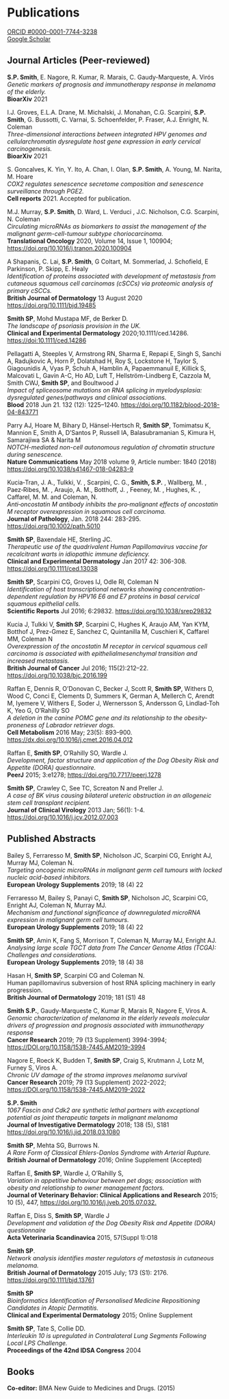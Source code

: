 # Publications

[ORCID #0000-0001-7744-3238](https://orcid.org/0000-0001-7744-3238)<br>
[Google Scholar](https://scholar.google.co.uk/citations?hl=en&user=zhl2S5oAAAAJ)

## Journal Articles (Peer-reviewed) 

**S.P. Smith**, E. Nagore, R. Kumar, R. Marais, C. Gaudy-Marqueste, A. Virós <br>
*Genetic markers of prognosis and immunotherapy response in melanoma of the elderly.*  <br>
**BioarXiv** 2021 <br>

I.J. Groves, E.L.A. Drane, M. Michalski, J. Monahan, C.G. Scarpini, **S.P. Smith**, G. Bussotti, C. Varnai, S. Schoenfelder, P. Fraser, A.J. Enright, N. Coleman <br>
*Three-dimensional interactions between integrated HPV genomes and cellularchromatin dysregulate host gene expression in early cervical carcinogenesis.* <br>
**BioarXiv** 2021 <br>

S. Goncalves, K. Yin, Y. Ito, A. Chan, I. Olan, **S.P. Smith**, A. Young, M. Narita, M. Hoare <br>
*COX2 regulates senescence secretome composition and senescence surveillance through PGE2.*  <br>
**Cell reports** 2021. Accepted for publication. <br>

M.J. Murray, **S.P. Smith**, D. Ward, L. Verduci , J.C. Nicholson, C.G. Scarpini, N. Coleman <br>
*Circulating microRNAs as biomarkers to assist the management of the malignant germ-cell-tumour subtype choriocarcinoma.*  <br>
**Translational Oncology** 2020, Volume 14, Issue 1, 100904; <https://doi.org/10.1016/j.tranon.2020.100904> <br>

A Shapanis,  C. Lai,  **S.P. Smith**,  G Coltart,  M. Sommerlad,  J. Schofield,  E Parkinson,  P. Skipp,  E. Healy <br>
*Identification of proteins associated with development of metastasis from cutaneous squamous cell carcinomas (cSCCs) via proteomic analysis of primary cSCCs.* <br>
**British Journal of Dermatology** 13 August 2020 <https://doi.org/10.1111/bjd.19485> <br>

**Smith SP**, Mohd Mustapa MF, de Berker D. <br>
*The landscape of psoriasis provision in the UK.* <br>
**Clinical and Experimental Dermatology** 2020;10.1111/ced.14286. <https://doi:10.1111/ced.14286>

Pellagatti A, Steeples V, Armstrong RN, Sharma E, Repapi E, Singh S, Sanchi A, Radujkovic A, Horn P, Dolatshad H, Roy S, Lockstone H, Taylor S, Giagounidis A, Vyas P, Schuh A, Hamblin A, Papaemmanuil E, Killick S, Malcovati L, Gavin A-C, Ho AD, Luft T, Hellström-Lindberg E, Cazzola M, Smith CWJ, **Smith SP**, and Boultwood J <br>
*Impact  of spliceosome mutations on RNA splicing in myelodysplasia: dysregulated genes/pathways and clinical associations.* <br>
**Blood** 2018 Jun 21. 132 (12): 1225–1240. <https://doi.org/10.1182/blood-2018-04-843771>

Parry AJ, Hoare M, Bihary D, Hänsel-Hertsch R, **Smith SP**, Tomimatsu K, Mannion E, Smith A, D’Santos P, Russell IA, Balasubramanian S, Kimura H, Samarajiwa SA & Narita M <br>
*NOTCH-mediated non-cell autonomous regulation of chromatin structure during senescence.* <br>
**Nature Communications** May 2018 volume 9, Article number: 1840 (2018) <https://doi.org/10.1038/s41467-018-04283-9>

Kucia‐Tran, J. A., Tulkki, V. , Scarpini, C. G., **Smith, S.P.** , Wallberg, M. , Paez‐Ribes, M. , Araujo, A. M., Botthoff, J. , Feeney, M. , Hughes, K. , Caffarel, M. M. and Coleman, N.  <br>
*Anti‐oncostatin M antibody inhibits the pro‐malignant effects of oncostatin M receptor overexpression in squamous cell carcinoma.* <br>
**Journal of Pathology**, Jan. 2018 244: 283-295. <https://doi.org/10.1002/path.5010>

**Smith SP**, Baxendale HE, Sterling JC. <br>
*Therapeutic use of the quadrivalent Human Papillomavirus vaccine for recalcitrant warts in idiopathic immune deficiency.* <br>
**Clinical and Experimental Dermatology** Jan 2017 42: 306-308. <https://doi.org/10.1111/ced.13038>

**Smith SP**, Scarpini CG, Groves IJ, Odle RI, Coleman N <br>
*Identification of host transcriptional networks showing concentration-dependent regulation by HPV16 E6 and E7 proteins in basal cervical squamous epithelial cells.* <br>
**Scientific Reports** Jul 2016; 6:29832. <https://doi.org/10.1038/srep29832> 

Kucia J, Tulkki V, **Smith SP**, Scarpini C, Hughes K, Araujo AM, Yan KYM, Botthof J, Prez-Gmez E, Sanchez C, Quintanilla M, Cuschieri K, Caffarel MM, Coleman N <br>
*Overexpression of the oncostatin M receptor in cervical squamous cell carcinoma is associated with epithelialmesenchymal transition and increased metastasis.* <br>
**British Journal of Cancer** Jul 2016; 115(2):212–22. <https://doi.org/10.1038/bjc.2016.199> 

Raffan E, Dennis R, O’Donovan C, Becker J, Scott R, **Smith SP**, Withers D, Wood C, Conci E, Clements D, Summers K, German A, Mellerch C, Arendt M, Iyemere V, Withers E, Soder J, Wernersson S, Andersson G, Lindlad-Toh K, Yeo G, O’Rahilly SO <br>
*A deletion in the canine POMC gene and its relationship to the obesity-proneness of Labrador retriever dogs.* <br>
**Cell Metabolism** 2016 May; 23(5): 893–900. <https://dx.doi.org/10.1016/j.cmet.2016.04.012>  

Raffan E, **Smith SP**, O’Rahilly SO, Wardle J. <br>
*Development, factor structure and application of the Dog Obesity Risk and Appetite (DORA) questionnaire.* <br>
**PeerJ** 2015; 3:e1278; <https://doi.org/10.7717/peerj.1278> 

**Smith SP**, Crawley C, See TC, Screaton N and Preller J. <br>
*A case of BK virus causing bilateral ureteric obstruction in an allogeneic stem cell transplant recipient.* <br>
**Journal of Clinical Virology** 2013 Jan; 56(1): 1-4. <https://doi.org/10.1016/j.jcv.2012.07.003>

## Published Abstracts 

Bailey S, Ferraresso M, **Smith SP**, Nicholson JC, Scarpini CG, Enright AJ, Murray MJ, Coleman N. <br>
*Targeting oncogenic microRNAs in malignant germ cell tumours with locked nucleic acid-based inhibitors.* <br>
**European Urology Supplements** 2019; 18 (4) 22 <br>

Ferraresso M, Bailey S, Panayi C, **Smith SP**, Nicholson JC, Scarpini CG, Enright AJ, Coleman N, Murray MJ. <br>
*Mechanism and functional significance of downregulated microRNA expression in malignant germ cell tumours.* <br>
**European Urology Supplements** 2019; 18 (4) 22 <br>

**Smith SP**, Amin K, Fang S, Morrison T, Coleman N, Murray MJ, Enright AJ. <br>
*Analysing large scale TGCT data from The Cancer Genome Atlas (TCGA): Challenges and considerations.* <br>
**European Urology Supplements** 2019; 18 (4) 38 <br>

Hasan H, **Smith SP**, Scarpini CG and Coleman N. <br>
Human papillomavirus subversion of host RNA splicing machinery in early progression. <br>
**British Journal of Dermatology** 2019; 181 (S1) 48 <br>

**Smith S.P.**, Gaudy-Marqueste C, Kumar R, Marais R, Nagore E, Viros A. <br>
*Genomic characterization of melanoma in the elderly reveals molecular drivers of progression and prognosis associated with immunotherapy response* <br>
**Cancer Research** 2019; 79 (13 Supplement) 3994-3994; <https://DOI.org/10.1158/1538-7445.AM2019-3994>

Nagore E, Roeck K, Budden T, **Smith SP**, Craig S, Krutmann J, Lotz M, Furney S, Viros A. <br>
*Chronic UV damage of the stroma improves melanoma survival* <br>
**Cancer Research** 2019; 79 (13 Supplement) 2022-2022;  <https://DOI.org/10.1158/1538-7445.AM2019-2022>

**S.P. Smith** <br>
*1067 Fascin and Cdk2 are synthetic lethal partners with exceptional potential as joint therapeutic targets in malignant melanoma* <br>
**Journal of Investigative Dermatology** 2018; 138 (5), S181 <https://doi.org/10.1016/j.jid.2018.03.1080> <br>

**Smith SP**, Mehta SG, Burrows N. <br>
*A Rare Form of Classical Ehlers-Danlos Syndrome with Arterial Rupture.* <br>
**British Journal of Dermatology** 2016; Online Supplement (Accepted) 

Raffan E, **Smith SP**, Wardle J, O’Rahilly S, <br>
*Variation in appetitive behaviour between pet dogs; association with obesity and relationship to owner management factors.* <br>
**Journal of Veterinary Behavior: Clinical Applications and Research** 2015; 10 (5), 447, <https://doi.org/10.1016/j.jveb.2015.07.032.>

Raffan E, Diss S, **Smith SP**, Wardle J <br>
*Development and validation of the Dog Obesity Risk and Appetite (DORA) questionnaire* <br>
**Acta Veterinaria Scandinavica** 2015, 57(Suppl 1):O18 

**Smith SP**. <br>
*Network analysis identifies master regulators of metastasis in cutaneous melanoma.*<br> 
**British Journal of Dermatology** 2015 July; 173 (S1): 2176. <https://doi.org/10.1111/bjd.13761>

**Smith SP** <br>
*Bioinformatics Identification of Personalised Medicine Repositioning Candidates in Atopic Dermatitis.* <br>
**Clinical and Experimental Dermatology** 2015; Online Supplement 

**Smith SP**, Tate S, Collie DD. <br>
*Interleukin 10 is upregulated in Contralateral Lung Segments Following Local LPS Challenge.* <br>
**Proceedings of the 42nd IDSA Congress** 2004

## Books 

**Co-editor:** BMA New Guide to Medicines and Drugs. (2015)
